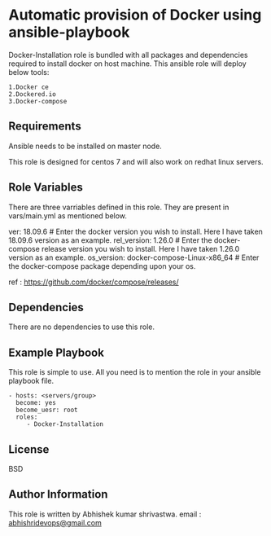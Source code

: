 Automatic provision of Docker using ansible-playbook
====================================================

Docker-Installation role is bundled with all packages and dependencies required to install docker on host machine. This ansible role will deploy below tools:

	1.Docker ce
	2.Dockered.io
	3.Docker-compose


Requirements
------------

Ansible needs to be installed on master node.

This role is designed for centos 7 and will also work on redhat linux servers.

Role Variables
--------------
There are three varriables defined in this role. They are present in vars/main.yml as mentioned below.

ver: 18.09.6 # Enter the docker version you wish to install. Here I have taken 18.09.6 version as an example.
rel_version: 1.26.0 # Enter the docker-compose release version you wish to install. Here I have taken 1.26.0 version as an example.
os_version: docker-compose-Linux-x86_64 # Enter the docker-compose package depending upon your os.

ref : https://github.com/docker/compose/releases/

Dependencies
------------

There are no dependencies to use this role.

Example Playbook
----------------

This role is simple to use. All you need is to mention the role in your ansible playbook file.

    - hosts: <servers/group>
      become: yes
      become_uesr: root
      roles:
         - Docker-Installation

License
-------

BSD

Author Information
------------------

This role is written by Abhishek kumar shrivastwa. 
email : abhishridevops@gmail.com
